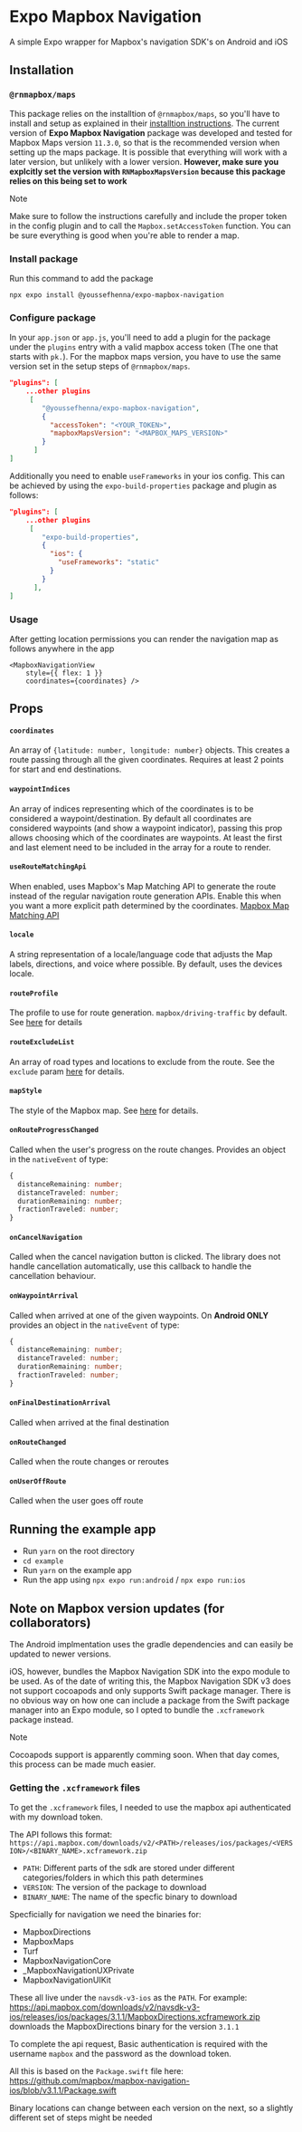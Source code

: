 # Expo Mapbox Navigation

A simple Expo wrapper for Mapbox's navigation SDK's on Android and iOS

## Installation

### `@rnmapbox/maps`

This package relies on the installtion of `@rnmapbox/maps`, so you'll have to install and setup as explained in their [installtion instructions](https://rnmapbox.github.io/docs/install). The current version of **Expo Mapbox Navigation** package was developed and tested for Mapbox Maps version `11.3.0`, so that is the recommended version when setting up the maps package. It is possible that everything will work with a later version, but unlikely with a lower version. **However, make sure you explcitly set the version with `RNMapboxMapsVersion` because this package relies on this being set to work**

> [!NOTE]  
> Make sure to follow the instructions carefully and include the proper token in the config plugin and to call the `Mapbox.setAccessToken` function. You can be sure everything is good when you're able to render a map.

### Install package

Run this command to add the package

```
npx expo install @youssefhenna/expo-mapbox-navigation
```

### Configure package

In your `app.json` or `app.js`, you'll need to add a plugin for the package under the `plugins` entry with a valid mapbox access token (The one that starts with `pk.`). For the mapbox maps version, you have to use the same version set in the setup steps of `@rnmapbox/maps`.

```json
"plugins": [
    ...other plugins
     [
        "@youssefhenna/expo-mapbox-navigation",
        {
          "accessToken": "<YOUR_TOKEN>",
          "mapboxMapsVersion": "<MAPBOX_MAPS_VERSION>"
        }
      ]
]
```

Additionally you need to enable `useFrameworks` in your ios config. This can be achieved by using the `expo-build-properties` package and plugin as follows:

```json
"plugins": [
    ...other plugins
     [
        "expo-build-properties",
        {
          "ios": {
            "useFrameworks": "static"
          }
        }
      ],
]
```

### Usage

After getting location permissions you can render the navigation map as follows anywhere in the app

```
<MapboxNavigationView
    style={{ flex: 1 }}
    coordinates={coordinates} />
```

## Props

#### `coordinates`

An array of `{latitude: number, longitude: number}` objects. This creates a route passing through all the given coordinates. Requires at least 2 points for start and end destinations.

#### `waypointIndices`

An array of indices representing which of the coordinates is to be considered a waypoint/destination. By default all coordinates are considered waypoints (and show a waypoint indicator), passing this prop allows choosing which of the coordinates are waypoints. At least the first and last element need to be included in the array for a route to render.

#### `useRouteMatchingApi`

When enabled, uses Mapbox's Map Matching API to generate the route instead of the regular navigation route generation APIs. Enable this when you want a more explicit path determined by the coordinates. [Mapbox Map Matching API](https://docs.mapbox.com/api/navigation/map-matching/)

#### `locale`

A string representation of a locale/language code that adjusts the Map labels, directions, and voice where possible. By default, uses the devices locale.

#### `routeProfile`

The profile to use for route generation. `mapbox/driving-traffic` by default. See [here](https://docs.mapbox.com/api/navigation/directions/#routing-profiles) for details

#### `routeExcludeList`

An array of road types and locations to exclude from the route. See the `exclude` param [here](https://docs.mapbox.com/api/navigation/directions/#optional-parameters) for details.

#### `mapStyle`

The style of the Mapbox map. See [here](https://docs.mapbox.com/api/maps/styles/) for details.

#### `onRouteProgressChanged`

Called when the user's progress on the route changes.
Provides an object in the `nativeEvent` of type:

```ts
{
  distanceRemaining: number;
  distanceTraveled: number;
  durationRemaining: number;
  fractionTraveled: number;
}
```

#### `onCancelNavigation`

Called when the cancel navigation button is clicked. The library does not handle cancellation automatically, use this callback to handle the cancellation behaviour.

#### `onWaypointArrival`

Called when arrived at one of the given waypoints.
On **Android ONLY** provides an object in the `nativeEvent` of type:

```ts
{
  distanceRemaining: number;
  distanceTraveled: number;
  durationRemaining: number;
  fractionTraveled: number;
}
```

#### `onFinalDestinationArrival`

Called when arrived at the final destination

#### `onRouteChanged`

Called when the route changes or reroutes

#### `onUserOffRoute`

Called when the user goes off route

## Running the example app

- Run `yarn` on the root directory
- `cd example`
- Run `yarn` on the example app
- Run the app using `npx expo run:android` / `npx expo run:ios`

## Note on Mapbox version updates (for collaborators)

The Android implmentation uses the gradle dependencies and can easily be updated to newer versions.

iOS, however, bundles the Mapbox Navigation SDK into the expo module to be used. As of the date of writing this, the Mapbox Navigation SDK v3 does not support cocoapods and only supports Swift package manager. There is no obvious way on how one can include a package from the Swift package manager into an Expo module, so I opted to bundle the `.xcframework` package instead.

> [!NOTE]  
> Cocoapods support is apparently comming soon. When that day comes, this process can be made much easier.

### Getting the `.xcframework` files

To get the `.xcframework` files, I needed to use the mapbox api authenticated with my download token.

The API follows this format:
`https://api.mapbox.com/downloads/v2/<PATH>/releases/ios/packages/<VERSION>/<BINARY_NAME>.xcframework.zip`

- `PATH`: Different parts of the sdk are stored under different categories/folders in which this path determines
- `VERSION`: The version of the package to download
- `BINARY_NAME`: The name of the specfic binary to download

Specficially for navigation we need the binaries for:

- MapboxDirections
- MapboxMaps
- Turf
- MapboxNavigationCore
- \_MapboxNavigationUXPrivate
- MapboxNavigationUIKit

These all live under the `navsdk-v3-ios` as the `PATH`. For example:
https://api.mapbox.com/downloads/v2/navsdk-v3-ios/releases/ios/packages/3.1.1/MapboxDirections.xcframework.zip
downloads the MapboxDirections binary for the version `3.1.1`

To complete the api request, Basic authentication is required with the username `mapbox` and the password as the download token.

All this is based on the `Package.swift` file here: https://github.com/mapbox/mapbox-navigation-ios/blob/v3.1.1/Package.swift

Binary locations can change between each version on the next, so a slightly different set of steps might be needed
